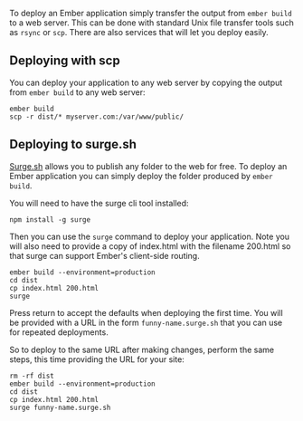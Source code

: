 To deploy an Ember application simply transfer the output from `ember build` to a web server.
This can be done with standard Unix file transfer tools such as `rsync` or `scp`.
There are also services that will let you deploy easily.

## Deploying with scp

You can deploy your application to any web server by copying the output from `ember build` to any web server:

```shell
ember build
scp -r dist/* myserver.com:/var/www/public/
```

## Deploying to surge.sh

[Surge.sh](http://surge.sh/) allows you to publish any folder to the web for free.
To deploy an Ember application you can simply deploy the folder produced by `ember build`.

You will need to have the surge cli tool installed:

```shell
npm install -g surge
```

Then you can use the `surge` command to deploy your application.
Note you will also need to provide a copy of index.html with the filename 200.html
so that surge can support Ember's client-side routing.

```shell
ember build --environment=production
cd dist
cp index.html 200.html
surge
```

Press return to accept the defaults when deploying the first time.
You will be provided with a URL in the form `funny-name.surge.sh` that you can use for repeated deployments.

So to deploy to the same URL after making changes, perform the same steps, this time providing the URL for your site:

```shell
rm -rf dist
ember build --environment=production
cd dist
cp index.html 200.html
surge funny-name.surge.sh
```
